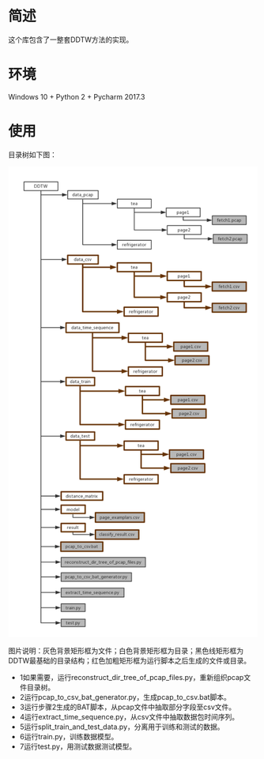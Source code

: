 # 简述
这个库包含了一整套DDTW方法的实现。

# 环境
Windows 10 + Python 2 + Pycharm 2017.3

# 使用
目录树如下图：

![ddtw-dir-tree](https://github.com/BE-WORK/DDTW/blob/master/ddtw-dir-tree.png)

图片说明：灰色背景矩形框为文件；白色背景矩形框为目录；黑色线矩形框为DDTW最基础的目录结构；红色加粗矩形框为运行脚本之后生成的文件或目录。

- 1如果需要，运行reconstruct_dir_tree_of_pcap_files.py，重新组织pcap文件目录树。
- 2运行pcap_to_csv_bat_generator.py，生成pcap_to_csv.bat脚本。
- 3运行步骤2生成的BAT脚本，从pcap文件中抽取部分字段至csv文件。
- 4运行extract_time_sequence.py，从csv文件中抽取数据包时间序列。
- 5运行split_train_and_test_data.py，分离用于训练和测试的数据。
- 6运行train.py，训练数据模型。
- 7运行test.py，用测试数据测试模型。
